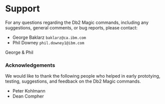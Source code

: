 # Support

For any questions regarding the Db2 Magic commands, including any suggestions, general comments, or bug reports, please contact:

* George Baklarz `baklarz@ca.ibm.com`
* Phil Downey `phil.downey1@ibm.com`

George & Phil

### Acknowledgements

We would like to thank the following people who helped in early prototying, testing, suggestions, and feedback on the Db2 Magic commands.

* Peter Kohlmann
* Dean Compher